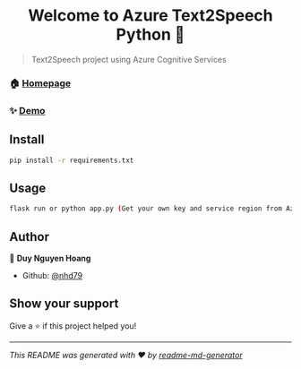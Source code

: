 <h1 align="center">Welcome to Azure Text2Speech Python 👋</h1>
<p>
</p>

> Text2Speech project using Azure Cognitive Services

### 🏠 [Homepage](https://github.com/nhd79/Azure-Text-To-Speech-Python)

### ✨ [Demo](https://azuretts.herokuapp.com/)

## Install

```sh
pip install -r requirements.txt
```

## Usage

```sh
flask run or python app.py (Get your own key and service region from Azure first)
```

## Author

👤 **Duy Nguyen Hoang**

* Github: [@nhd79](https://github.com/nhd79)

## Show your support

Give a ⭐️ if this project helped you!

***
_This README was generated with ❤️ by [readme-md-generator](https://github.com/kefranabg/readme-md-generator)_